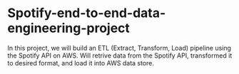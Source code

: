 # Spotify-end-to-end-data-engineering-project
In this project, we will build an ETL (Extract, Transform, Load) pipeline using the Spotify API on AWS. Will retrive data from the Spotify API, transformed it to desired format, and load it into AWS data store. 
